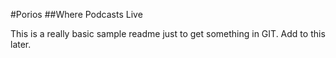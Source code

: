 #Porios
##Where Podcasts Live

This is a really basic sample readme just to get something in GIT. Add to this later.
